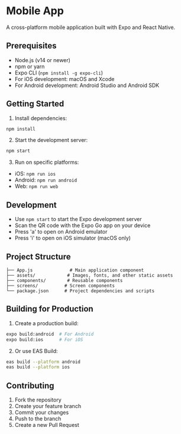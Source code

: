 # Mobile App

A cross-platform mobile application built with Expo and React Native.

## Prerequisites

- Node.js (v14 or newer)
- npm or yarn
- Expo CLI (`npm install -g expo-cli`)
- For iOS development: macOS and Xcode
- For Android development: Android Studio and Android SDK

## Getting Started

1. Install dependencies:

```bash
npm install
```

2. Start the development server:

```bash
npm start
```

3. Run on specific platforms:

- iOS: `npm run ios`
- Android: `npm run android`
- Web: `npm run web`

## Development

- Use `npm start` to start the Expo development server
- Scan the QR code with the Expo Go app on your device
- Press 'a' to open on Android emulator
- Press 'i' to open on iOS simulator (macOS only)

## Project Structure

```
├── App.js              # Main application component
├── assets/            # Images, fonts, and other static assets
├── components/        # Reusable components
├── screens/          # Screen components
└── package.json      # Project dependencies and scripts
```

## Building for Production

1. Create a production build:

```bash
expo build:android  # For Android
expo build:ios      # For iOS
```

2. Or use EAS Build:

```bash
eas build --platform android
eas build --platform ios
```

## Contributing

1. Fork the repository
2. Create your feature branch
3. Commit your changes
4. Push to the branch
5. Create a new Pull Request

